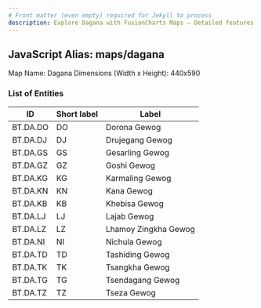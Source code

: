 ```yaml
---
# Front matter (even empty) required for Jekyll to process
description: Explore Dagana with FusionCharts Maps – Detailed features for seamless integration. Try now & enhance your data visualization today! 
---
```


## JavaScript Alias: maps/dagana

Map Name: Dagana
Dimensions (Width x Height): 440x590

### List of Entities

ID | Short label | Label
---|---|---|
BT.DA.DO|DO|Dorona Gewog
BT.DA.DJ|DJ|Drujegang Gewog
BT.DA.GS|GS|Gesarling Gewog
BT.DA.GZ|GZ|Goshi Gewog
BT.DA.KG|KG|Karmaling Gewog
BT.DA.KN|KN|Kana Gewog
BT.DA.KB|KB|Khebisa Gewog
BT.DA.LJ|LJ|Lajab Gewog
BT.DA.LZ|LZ|Lhamoy Zingkha Gewog
BT.DA.NI|NI|Nichula Gewog
BT.DA.TD|TD|Tashiding Gewog
BT.DA.TK|TK|Tsangkha Gewog
BT.DA.TG|TG|Tsendagang Gewog
BT.DA.TZ|TZ|Tseza Gewog